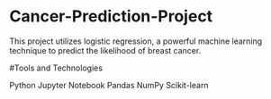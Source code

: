 # Cancer-Prediction-Project
This project utilizes logistic regression, a powerful machine learning technique to predict the likelihood of breast cancer.

#Tools and Technologies

Python
Jupyter Notebook
Pandas
NumPy
Scikit-learn

